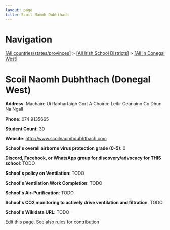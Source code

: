 ```yaml
---
layout: page
title: Scoil Naomh Dubhthach
---
```

# Navigation

[[All countries/states/provinces]](../../..) > [[All Irish School Districts]](../..) > [[All In Donegal West]](..)

# Scoil Naomh Dubhthach (Donegal West)

**Address**: Machaire Ui Rabhartaigh Gort A Choirce Leitir Ceanainn Co Dhun Na Ngall

**Phone**: 074 9135665

**Student Count**: 30

**Website**: <http://www.scoilnaomhdubhthach.com>

**School's overall airborne virus protection grade (0-5)**: 0

**Discord, Facebook, or WhatsApp group for discovery/advocacy for THIS school**: TODO

**School's policy on Ventilation**: TODO

**School's Ventilation Work Completion**: TODO

**School's Air-Purification**: TODO

**School's CO2 monitoring to actively drive ventilation and filtration**: TODO

**School's Wikidata URL**: TODO


[Edit this page](https://github.com/ventilate-schools/Ireland/edit/main/./Donegal_West/Scoil_Naomh_Dubhthach.md). See also [rules for contribution](../../../contribution-rules/)